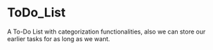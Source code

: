 # ToDo_List
A To-Do List with categorization functionalities, also we can store our earlier tasks for as long as we want.
